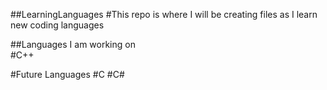 ##LearningLanguages
#This repo is where I will be creating files as I learn new coding languages 

##Languages I am working on  
#C++

#Future Languages 
#C
#C#
